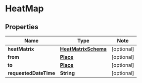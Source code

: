 # HeatMap

## Properties

Name | Type | Note
---- | ---- | ----
**heatMatrix** | [**HeatMatrixSchema**](HeatMatrixSchema.md) | [optional] 
**from** | [**Place**](Place.md) | [optional] 
**to** | [**Place**](Place.md) | [optional] 
**requestedDateTime** | **String** | [optional] 


